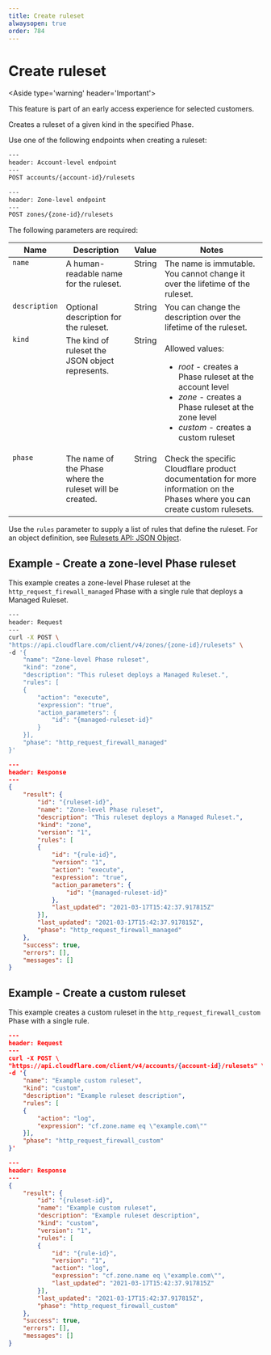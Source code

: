 ```yaml
---
title: Create ruleset
alwaysopen: true
order: 784
---
```


# Create ruleset

<Aside type='warning' header='Important'>

This feature is part of an early access experience for selected customers.

</Aside>

Creates a ruleset of a given kind in the specified Phase. 

Use one of the following endpoints when creating a ruleset:

```bash
---
header: Account-level endpoint
---
POST accounts/{account-id}/rulesets
```

```bash
---
header: Zone-level endpoint
---
POST zones/{zone-id}/rulesets
```

The following parameters are required:

<table>
  <thead>
    <tr>
      <th>Name</th>
      <th>Description</th>
      <th>Value</th>
      <th>Notes</th>
    </tr>
  </thead>
  <tbody style='vertical-align:top'>
    <tr>
      <td><code>name</code></td>
      <td>A human-readable name for the ruleset.</td>
      <td>String</td>
      <td>The name is immutable. You cannot change it over the lifetime of the ruleset.</td>
    </tr>
    <tr>
      <td><code>description</code></td>
      <td>Optional description for the ruleset.</td>
      <td>String</td>
      <td>You can change the description over the lifetime of the ruleset.</td>
    </tr>
    <tr>
      <td><code>kind</code></td>
      <td>The kind of ruleset the JSON object represents.</td>
      <td>String</td>
      <td><p>Allowed values:
          <ul>
            <li><em>root</em> - creates a Phase ruleset at the account level</li>
            <li><em>zone</em> - creates a Phase ruleset at the zone level</li>
            <li><em>custom</em> - creates a custom ruleset</li>
          </ul>
        </p></td>
    </tr>
    <tr>
      <td><code>phase</code></td>
      <td>The name of the Phase where the ruleset will be created.</td>
      <td>String</td>
      <td>Check the specific Cloudflare product documentation for more information on the Phases where you can create custom rulesets.</td>
    </tr>
  </tbody>
</table>

Use the `rules` parameter to supply a list of rules that define the ruleset. For an object definition, see [Rulesets API: JSON Object](/cf-rulesets/rulesets-api/json-object).

## Example - Create a zone-level Phase ruleset

This example creates a zone-level Phase ruleset at the `http_request_firewall_managed` Phase with a single rule that deploys a Managed Ruleset.

```bash
---
header: Request
---
curl -X POST \
"https://api.cloudflare.com/client/v4/zones/{zone-id}/rulesets" \
-d '{
    "name": "Zone-level Phase ruleset",
    "kind": "zone",
    "description": "This ruleset deploys a Managed Ruleset.",
    "rules": [
    {
        "action": "execute",
        "expression": "true",
        "action_parameters": {
            "id": "{managed-ruleset-id}"
        }
    }],
    "phase": "http_request_firewall_managed"
}'
```

```json
---
header: Response
---
{
    "result": {
        "id": "{ruleset-id}",
        "name": "Zone-level Phase ruleset",
        "description": "This ruleset deploys a Managed Ruleset.",
        "kind": "zone",
        "version": "1",
        "rules": [
        {
            "id": "{rule-id}",
            "version": "1",
            "action": "execute",
            "expression": "true",
            "action_parameters": {
                "id": "{managed-ruleset-id}"
            },
            "last_updated": "2021-03-17T15:42:37.917815Z"
        }],
        "last_updated": "2021-03-17T15:42:37.917815Z",
        "phase": "http_request_firewall_managed"
    },
    "success": true,
    "errors": [],
    "messages": []
}
```

## Example - Create a custom ruleset

This example creates a custom ruleset in the `http_request_firewall_custom` Phase with a single rule.

```json
---
header: Request
---
curl -X POST \
"https://api.cloudflare.com/client/v4/accounts/{account-id}/rulesets" \
-d '{
    "name": "Example custom ruleset",
    "kind": "custom",
    "description": "Example ruleset description",
    "rules": [
    {
        "action": "log",
        "expression": "cf.zone.name eq \"example.com\""
    }],
    "phase": "http_request_firewall_custom"
}'
```

```json
---
header: Response
---
{
    "result": {
        "id": "{ruleset-id}",
        "name": "Example custom ruleset",
        "description": "Example ruleset description",
        "kind": "custom",
        "version": "1",
        "rules": [
        {
            "id": "{rule-id}",
            "version": "1",
            "action": "log",
            "expression": "cf.zone.name eq \"example.com\"",
            "last_updated": "2021-03-17T15:42:37.917815Z"
        }],
        "last_updated": "2021-03-17T15:42:37.917815Z",
        "phase": "http_request_firewall_custom"
    },
    "success": true,
    "errors": [],
    "messages": []
}
```